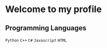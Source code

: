 <!--   my-header-img -->
<html> 
<head>
<h1> Welcome to my profile</h1>
</head>
<h2> Programming Languages </h2>
<body>
 <code>Python</code>
 <code>C++</code>
 <code>C#</code>
 <code>Javascript</code>
 <code>HTML</code>
</body>
</html>


                                                                                                                                                                                                                                                                                                                                                                                                                                                                                                                                                                                                       
